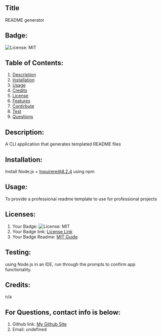 
  ## Title
  README generator</br>
  ## Badge:
   ![License: MIT](https://img.shields.io/badge/License-MIT-blue.svg)</br>

   ## Table of Contents:
  1. [Description](#description)
  2. [Installation](#installation)
  3. [Usage](#usage)
  4. [Credits](#credits)
  5. [License](#license)
  6. [Features](#features)
  7. [Contirbute](#contribute)
  8. [Test](#test)
  9. [Questions](#questions)</br>
  ## Description:
  A CLI application that generates templated README files</br>
  ## Installation:
  Install Node.js + Inquirere@8.2.4 using npm</br>
  ## Usage:
  To provide a professional readme template to use for professional projects</br>
  ## Licenses:
1. Your Badge: ![License: MIT](https://img.shields.io/badge/License-MIT-blue.svg)</br>
2. Your Badge link: <a href = "https://opensource.org/licenses/MIT">License Link</a></br>
3. Your Badge Readme: <a href = "https://gist.github.com/ckib16/8732561535ed766cd6b8">MIT Guide</a></br>

  ## Testing:
  using Node.js in an IDE, run through the prompts to confirm app functionality.</br>

  ## Credits:
  n/a</br>

  ## For Questions, contact info is below:
  1. Github link: <a href = "https://github.com/https://github.com/Crackerbox123">My Github Site</a></br>
  2. Email: undefined </br>
